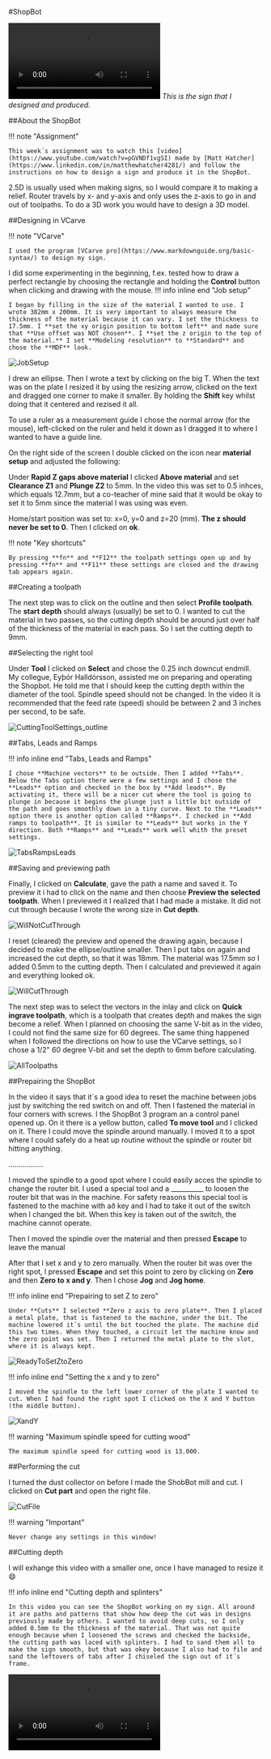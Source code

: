 
#ShopBot


<video controls src="img/ShopBotSign.mp4" title="ShopBotSign"></video>
*This is the sign that I designed and produced.*

##About the ShopBot



!!! note "Assignment"

    This week´s assignment was to watch this [video](https://www.youtube.com/watch?v=pGVNDf1vgSI) made by [Matt Hatcher](https://www.linkedin.com/in/matthewhatcher4281/) and follow the instructions on how to design a sign and produce it in the ShopBot.


2.5D is usually used when making signs, so I would compare it to making a relief. Router travels by x- and y-axis and only uses the z-axis to go in and out of toolpaths. To do a 3D work you would have to design a 3D model. 

##Designing in VCarve


!!! note "VCarve"

    I used the program [VCarve pro](https://www.markdownguide.org/basic-syntax/) to design my sign. 

I did some experimenting in the beginning, f.ex. tested how to draw a perfect rectangle by choosing the rectangle and holding the **Control** button when clicking and drawing with the mouse. 
!!! info inline end "Job setup"


    I began by filling in the size of the material I wanted to use. I wrote 382mm x 200mm. It is very important to always measure the thickness of the material because it can vary. I set the thickness to 17.5mm. I **set the xy origin position to bottom left** and made sure that **Use offset was NOT chosen**. I **set the z origin to the top of the material.** I set **Modeling resolution** to **Standard** and chose the **MDF** look.

![JobSetup](img/JobSetup230x613.png)


I drew an ellipse. Then I wrote a text by clicking on the big T. When the text was on the plate I resized it by using the resizing arrow, clicked on the text and dragged one corner to make it smaller. By holding the **Shift** key whilst doing that it centered and rezised it all.

To use a ruler as a measurement guide I chose the normal arrow (for the mouse), left-clicked on the ruler and held it down as I dragged it to where I wanted to have a guide line. 
 
On the right side of the screen I double clicked on the icon near **material setup** and adjusted the following:

Under **Rapid Z gaps above material** I clicked **Above material** and set **Clearance Z1** and  **Plunge Z2** to 5mm. In the video this was set to 0.5 inhces, which equals 12.7mm, but a co-teacher of mine said that it would be okay to set it to 5mm since the material I was using was even. 

Home/start position was set to: x=0, y=0 and z=20 (mm). **The z should never be set to 0.**
Then I clicked on **ok**.

!!! note "Key shortcuts"

    By pressing **fn** and **F12** the toolpath settings open up and by pressing **fn** and **F11** these settings are closed and the drawing tab appears again. 

   

##Creating a toolpath

The next step was to click on the outline and then select **Profile toolpath**. The **start depth** should always (usually) be set to 0. I wanted to cut the material in two passes, so the cutting depth should be around just over half of the thickness of the material in each pass. So I set the cutting depth to 9mm.

##Selecting the right tool

Under **Tool** I clicked on **Select** and chose the 0.25 inch downcut endmill. My collegue, Eyþór Halldórsson, assisted me on preparing and operating the Shopbot. He told me that I should keep the cutting depth within the diameter of the tool. Spindle speed should not be changed. In the video it is recommended that the feed rate (speed) should be between 2 and 3 inches per second, to be safe. 

![CuttingToolSettings_outline](img/CuttingToolSettingsForOutline600x519.jpg)


##Tabs, Leads and Ramps

!!! info inline end "Tabs, Leads and Ramps"

    I chose **Machine vectors** to be outside. Then I added **Tabs**. Below the Tabs option there were a few settings and I chose the **Leads** option and checked in the box by **Add leads**. By activating it, there will be a nicer cut where the tool is going to plunge in because it begins the plunge just a little bit outside of the path and goes smoothly down in a tiny curve. Next to the **Leads** option there is another option called **Ramps**. I checked in **Add ramps to toolpath**. It is similar to **Leads** but works in the Y direction. Both **Ramps** and **Leads** work well whith the preset settings. 

![TabsRampsLeads](img/TabsRampsAndLeads200x533.png)


##Saving and previewing path

Finally, I clicked on **Calculate**, gave the path a name and saved it. To preview it i had to click on the name and then choose **Preview the selected toolpath**. When I previewed it I realized that I had made a mistake. It did not cut through because I wrote the wrong size in **Cut depth**. 

![WillNotCutThrough](img/ToolpathDidNotCutThrough.jpg)

I reset (cleared) the preview and opened the drawing again, because I decided to make the ellipse/outline smaller. Then I put tabs on again and increased the cut depth, so that it was 18mm. The material was 17.5mm so I added 0.5mm to the cutting depth. Then I calculated and previewed it again and everything looked ok.

![WillCutThrough](img/Preview_outline_willCutThrough.jpg)

The next step was to select the vectors in the inlay and click on **Quick ingrave toolpath**, which is a toolpath that creates depth and makes the sign become a relief. When I planned on choosing the same V-bit as in the video, I could not find the same size for 60 degrees. The same thing happened when I followed the directions on how to use the VCarve settings, so I chose a 1/2" 60 degree V-bit and set the depth to 6mm before calculating.

![AllToolpaths](img/Preview_allToolpaths.jpg)

##Prepairing the ShopBot

In the video it says that it´s a good idea to reset the machine between jobs just by switching the red switch on and off. Then I fastened the material in four corners with screws. 
I the ShopBot 3 program an a control panel opened up. On it there is a yellow button, called **To move tool** and I clicked on it. There I could move the spindle around manually. I moved it to a spot where I could safely do a heat up routine without the spindle or router bit hitting anything.

.................

I moved the spindle to a good spot where I could easily acces the spindle to change the router bit. I used a special tool and a __________ to loosen the router bit that was in the machine. For safety reasons this special tool is fastened to the machine with að key and I had to take it out of the switch when I changed the bit. When this key is taken out of the switch, the machine cannot operate.  

Then I moved the spindle over the material and then pressed **Escape** to leave the manual

 After that I set x and y to zero manually. When the router bit was over the right spot, I pressed **Escape** and set this point to zero by clicking on **Zero** and then **Zero to x and y**. Then I chose **Jog** and **Jog home**. 


!!! info inline end "Prepairing to set Z to zero"

    Under **Cuts** I selected **Zero z axis to zero plate**. Then I placed a metal plate, that is fastened to the machine, under the bit. The machine lowered it´s until the bit touched the plate. The machine did this two times. When they touched, a circuit let the machine know and the zero point was set. Then I returned the metal plate to the slot, where it is always kept. 

![ReadyToSetZtoZero](img/SettingZeroHeight300x400.jpg)



!!! info inline end "Setting the x and y to zero"

    I moved the spindle to the left lower corner of the plate I wanted to cut. When I had found the right spot I clicked on the X and Y button (the middle button). 



![XandY](img/Z_300x400.jpg)

!!! warning "Maximum spindle speed for cutting wood"

    The maximum spindle speed for cutting wood is 13.000. 


##Performing the cut

I turned the dust collector on before I made the ShobBot mill and cut. 
I clicked on **Cut part** and open the right file. 

![CutFile](img/CutFile_300x400.jpg)


!!! warning "Important"

    Never change any settings in this window!

##Cutting depth

I will exhange this video with a smaller one, once I have managed to resize it :smile:


!!! info inline end "Cutting depth and splinters"

    In this video you can see the ShopBot working on my sign. All around it are paths and patterns that show how deep the cut was in designs previously made by others. I wanted to avoid deep cuts, so I only added 0.5mm to the thickness of the material. That was not quite enough because when I loosened the screws and checked the backside, the cutting path was laced with splinters. I had to sand them all to make the sign smooth, but that was okey because I also had to file and sand the leftovers of tabs after I chiseled the sign out of it´s frame. 

<video controls src="img/ShopBotWorking.mp4" title="ShopBotWorking"></video>



